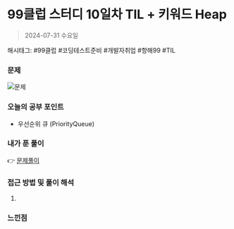 # 99클럽 스터디 10일차 TIL + 키워드 Heap
> 2024-07-31 수요일

해시태그: #99클럽 #코딩테스트준비 #개발자취업 #항해99 #TIL

### 문제
![문제](https://github.com/user-attachments/assets/c228e15f-47f7-40ef-b2c6-3aaffb787b02)


### 오늘의 공부 포인트
+ 우선순위 큐 (PriorityQueue)

### 내가 푼 풀이
👉 [문제풀이](https://github.com/subbangE/codingTest-study/blob/master/src/day_10/heap2.java)

### 접근 방법 및 풀이 해석
1.

### 느낀점

